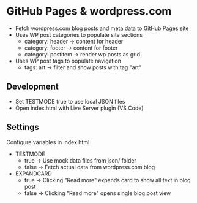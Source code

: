 # GitHub Pages & wordpress.com
- Fetch wordpress.com blog posts and meta data to GitHub Pages site
- Uses WP post categories to populate site sections
  - category: header -> content for header
  - category: footer -> content for footer
  - category: postitem -> render wp posts as grid
- Uses WP post tags to populate navigation
  - tags: art -> filter and show posts with tag "art"

## Development
- Set TESTMODE true to use local JSON files
- Open index.html with Live Server plugin (VS Code) 

## Settings
Configure variables in index.html
- TESTMODE
  - true -> Use mock data files from json/ folder
  - false -> Fetch actual data from wordpress.com blog
- EXPANDCARD
  - true -> Clicking "Read more" expands card to show all text in blog post
  - false -> Clicking "Read more" opens single blog post view
